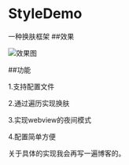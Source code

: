 # StyleDemo
一种换肤框架
##效果

![效果图](https://github.com/zhuguohui/StyleDemo/blob/master/gif/1.gif)

##功能

1.支持配置文件

2.通过遍历实现换肤

3.实现webview的夜间模式

4.配置简单方便

关于具体的实现我会再写一遍博客的。
